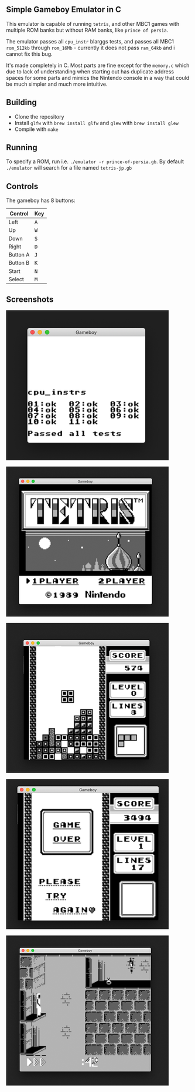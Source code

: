 ## Simple Gameboy Emulator in C

This emulator is capable of running `tetris`, and other MBC1 games with multiple ROM banks but without RAM banks, like `prince of persia`.

The emulator passes all `cpu_instr` blarggs tests, and passes all MBC1 `rom_512kb` through `rom_16Mb` - currently it does not pass `ram_64kb` and i cannot fix this bug.

It's made completely in C. Most parts are fine except for the `memory.c` which due to lack of understanding when starting out has duplicate address spaces for some parts and mimics the Nintendo console in a way that could be much simpler and much more intuitive.

## Building

* Clone the repository
* Install `glfw` with `brew install glfw` and `glew` with `brew install glew`
* Compile with `make`

## Running

To specify a ROM, run i.e. `./emulator -r prince-of-persia.gb`. By default `./emulator` will search for a file named `tetris-jp.gb`

## Controls

The gameboy has 8 buttons:

Control | Key
--------|-------
Left | <kbd>A</kbd>
Up | <kbd>W</kbd>
Down | <kbd>S</kbd>
Right | <kbd>D</kbd>
Button A | <kbd>J</kbd>
Button B | <kbd>K</kbd>
Start | <kbd>N</kbd>
Select | <kbd>M</kbd>

## Screenshots

![cpu_instr](https://github.com/alt-romes/gameboyemulator/blob/master/screenshots/cpu_instr.png?raw=true)

![tetris opening screen](https://github.com/alt-romes/gameboyemulator/blob/master/screenshots/tetris_1.png?raw=true)

![tetris mid game](https://github.com/alt-romes/gameboyemulator/blob/master/screenshots/tetris_2.png?raw=true)

![tetris game over](https://github.com/alt-romes/gameboyemulator/blob/master/screenshots/tetris_3.png?raw=true)

![prince of persia](https://github.com/alt-romes/gameboyemulator/blob/master/screenshots/prince_of_persia_1.png?raw=true)
